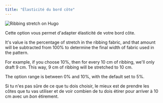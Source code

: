 ```yaml
---
title: "Élasticité du bord côte"
---
```


![Ribbing stretch on Hugo](./ribbingstretch.svg)

Cette option vous permet d'adapter élasticité de votre bord côte.

It's value is the percentage of stretch in the ribbing fabric, and that amount will be subtracted from 100% to determine the final width of fabric used in the pattern.

For example, if you choose 10%, then for every 10 cm of ribbing, we'll only draft 9 cm. This way, 9 cm of ribbing will be stretched to 10 cm.

The option range is between 0% and 10%, with the default set to 5%.

<Note>

Si tu n'es pas sûre de ce que tu dois choisir, le mieux est de prendre les côtes que tu vas utiliser et de voir combien de
tu dois étirer pour arriver à 10 cm avec un _bon_ étirement.

</Note>




